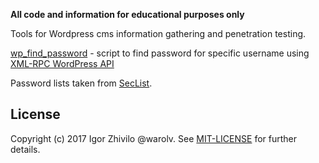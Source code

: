 **All code and information for educational purposes only**

Tools for Wordpress cms information gathering and penetration testing.

[wp_find_password](http://warolv.net/blog/2017/05/14/wordpress-brute-force-password-attack-using-xmlrpc-api/) - script to find password for specific username using [XML-RPC WordPress API](https://codex.wordpress.org/XML-RPC_WordPress_API/Users)

Password lists taken from [SecList](https://github.com/danielmiessler/SecLists/tree/master/Passwords).

## License

Copyright (c) 2017 Igor Zhivilo @warolv. See [MIT-LICENSE](https://en.wikipedia.org/wiki/MIT_License) for further details.
